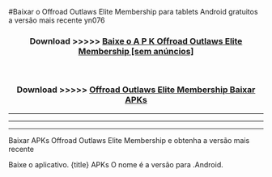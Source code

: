 #Baixar o Offroad Outlaws Elite Membership   para tablets Android gratuitos a versão mais recente yn076


<div align="center">
<h3>Download >>>>> <a href="https://pt-web.web.app/?pt= Offroad Outlaws Elite Membership ">Baixe o A P K Offroad Outlaws Elite Membership  [sem anúncios]</a></h3><br>

<h3>Download >>>>> <a href="https://pt-web.web.app/?pt= Offroad Outlaws Elite Membership ">Offroad Outlaws Elite Membership  Baixar APKs</a></h3>
</div>

----------------------------------------------------------

----------------------------------------------------------

----------------------------------------------------------

Baixar APKs Offroad Outlaws Elite Membership  e obtenha a versão mais recente

Baixe o aplicativo. {title} APKs O nome é a versão para .Android.



